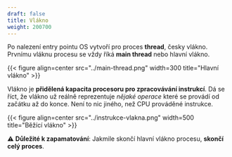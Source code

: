 ```yaml
---
draft: false
title: Vlákno
weight: 200700
---
```


Po nalezení entry pointu OS vytvoří pro proces **thread**, česky vlákno. Prvnímu vláknu procesu se vždy říká **main thread** nebo hlavní vlákno.

{{< figure align=center src="../main-thread.png" width=300 title="Hlavní vlákno" >}}

Vlákno je **přidělená kapacita procesoru pro zpracovávání instrukcí**. Dá se říct, že vlákno už reálně reprezentuje *nějaké operace* které se provádí od začátku až do konce. Není to nic jiného, než CPU prováděné instrukce.

{{< figure align=center src="../instrukce-vlakna.png" width=500 title="Běžící vlákno" >}}

<div class="note-blue">

⚠️ **Důležité k zapamatování**: Jakmile skončí hlavní vlákno procesu, **skončí celý proces**.

</div>
